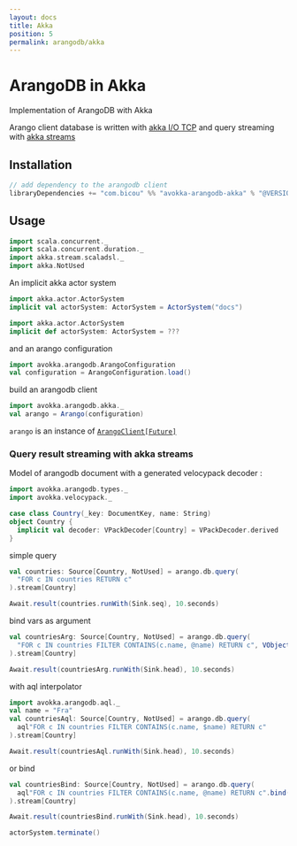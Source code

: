 ```yaml
---
layout: docs
title: Akka
position: 5
permalink: arangodb/akka
---
```


# ArangoDB in Akka

Implementation of ArangoDB with Akka

Arango client database is written with [akka I/O TCP](https://doc.akka.io/docs/akka/current/io-tcp.html) and query streaming with [akka streams](https://doc.akka.io/docs/akka/current/stream/index.html)

## Installation

```scala
// add dependency to the arangodb client
libraryDependencies += "com.bicou" %% "avokka-arangodb-akka" % "@VERSION@"
```

## Usage
```scala mdoc:invisible
import scala.concurrent._
import scala.concurrent.duration._
import akka.stream.scaladsl._
import akka.NotUsed
```

An implicit akka actor system

```scala mdoc:invisible
import akka.actor.ActorSystem
implicit val actorSystem: ActorSystem = ActorSystem("docs")
```
```scala
import akka.actor.ActorSystem
implicit def actorSystem: ActorSystem = ???
```

and an arango configuration

```scala mdoc:silent
import avokka.arangodb.ArangoConfiguration
val configuration = ArangoConfiguration.load()
```

build an arangodb client

```scala mdoc:silent
import avokka.arangodb.akka._
val arango = Arango(configuration)
```

`arango` is an instance of [`ArangoClient[Future]`](/avokka/api/avokka/arangodb/protocol/ArangoClient.html)


### Query result streaming with akka streams

Model of arangodb document with a generated velocypack decoder :

```scala mdoc
import avokka.arangodb.types._
import avokka.velocypack._

case class Country(_key: DocumentKey, name: String)
object Country {
  implicit val decoder: VPackDecoder[Country] = VPackDecoder.derived
}
```

simple query

```scala mdoc:height=10
val countries: Source[Country, NotUsed] = arango.db.query(
  "FOR c IN countries RETURN c"
).stream[Country]

Await.result(countries.runWith(Sink.seq), 10.seconds)
```

bind vars as argument

```scala mdoc
val countriesArg: Source[Country, NotUsed] = arango.db.query(
  "FOR c IN countries FILTER CONTAINS(c.name, @name) RETURN c", VObject("name" -> "Fra".toVPack)
).stream[Country]

Await.result(countriesArg.runWith(Sink.head), 10.seconds)
```

with aql interpolator

```scala mdoc
import avokka.arangodb.aql._
val name = "Fra"
val countriesAql: Source[Country, NotUsed] = arango.db.query(
  aql"FOR c IN countries FILTER CONTAINS(c.name, $name) RETURN c"
).stream[Country]

Await.result(countriesAql.runWith(Sink.head), 10.seconds)
```

or bind

```scala mdoc
val countriesBind: Source[Country, NotUsed] = arango.db.query(
  aql"FOR c IN countries FILTER CONTAINS(c.name, @name) RETURN c".bind("name", name)
).stream[Country]

Await.result(countriesBind.runWith(Sink.head), 10.seconds)
```

```scala mdoc:invisible
actorSystem.terminate()
```
